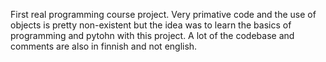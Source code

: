 First real programming course project. Very primative code and the use of objects is pretty non-existent but the idea was to learn the basics of programming and pytohn with this project. A lot of the codebase and comments are also in finnish and not english.
